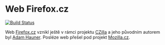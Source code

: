 Web Firefox.cz
===============

[![Build Status](https://travis-ci.com/MozillaCZ/firefox-cz.svg?branch=gh-pages)](https://travis-ci.com/MozillaCZ/firefox-cz)

Web [Firefox.cz](https://www.firefox.cz/) vznikl ještě v rámci projektu [CZilla](https://cs.wikipedia.org/wiki/CZilla) a jeho původním autorem byl [Adam Hauner](http://www.hauner.cz/). Posléze web přešel pod projekt [Mozilla.cz](https://www.mozilla.cz/).
